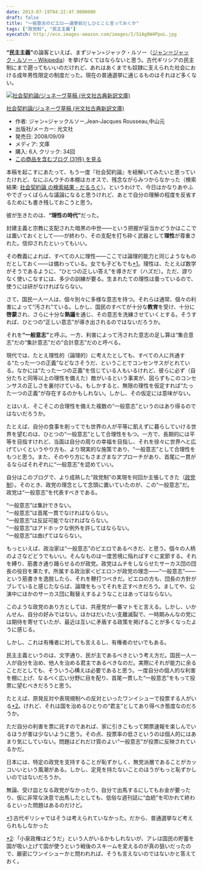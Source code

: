 ```yaml
---
date: 2013-07-19T04:22:47.0000000
draft: false
title: "一般意志のピエロ――選挙前だしひとこと言っておくか"
tags: ["政党制", "民主主義"]
eyecatch: http://ecx.images-amazon.com/images/I/51Ag0W4PpoL.jpg
---
```

<p><b>“民主主義”</b>の論客といえば、まずジャン=ジャック・ルソー（<a href="http://ja.wikipedia.org/wiki/%E3%82%B8%E3%83%A3%E3%83%B3%EF%BC%9D%E3%82%B8%E3%83%A3%E3%83%83%E3%82%AF%E3%83%BB%E3%83%AB%E3%82%BD%E3%83%BC">&#x30B8;&#x30E3;&#x30F3;&#xFF1D;&#x30B8;&#x30E3;&#x30C3;&#x30AF;&#x30FB;&#x30EB;&#x30BD;&#x30FC; - Wikipedia</a>）を挙げなくてはならないと思う。古代ギリシアの民主制にまで遡ってもいいのだけれど、あれはあくまでも奴隷に支えられた社会における成年男性限定の制度だった。現在の普通選挙に通じるものはそれほど多くない。</p><p><div class="hatena-asin-detail"><a href="http://www.amazon.co.jp/exec/obidos/ASIN/4334751679/bestylesnet-22/"><img src="https://images-fe.ssl-images-amazon.com/images/I/51Ag0W4PpoL._SL160_.jpg" class="hatena-asin-detail-image" alt="社会契約論/ジュネーヴ草稿 (光文社古典新訳文庫)" title="社会契約論/ジュネーヴ草稿 (光文社古典新訳文庫)"></a><div class="hatena-asin-detail-info"><p class="hatena-asin-detail-title"><a href="http://www.amazon.co.jp/exec/obidos/ASIN/4334751679/bestylesnet-22/">社会契約論/ジュネーヴ草稿 (光文社古典新訳文庫)</a></p><ul><li><span class="hatena-asin-detail-label">作者:</span> ジャン=ジャックルソー,Jean‐Jacques Rousseau,中山元</li><li><span class="hatena-asin-detail-label">出版社/メーカー:</span> 光文社</li><li><span class="hatena-asin-detail-label">発売日:</span> 2008/09/09</li><li><span class="hatena-asin-detail-label">メディア:</span> 文庫</li><li><span class="hatena-asin-detail-label">購入</span>: 6人 <span class="hatena-asin-detail-label">クリック</span>: 34回</li><li><a href="http://d.hatena.ne.jp/asin/4334751679/bestylesnet-22" target="_blank">この商品を含むブログ (31件) を見る</a></li></ul></div><div class="hatena-asin-detail-foot"></div></div></p><p>本稿を起こすにあたって、もう一度『社会契約論』を紐解いてみたいと思っていたけれど、なにぶんウチの本棚はカオスで、残念ながらみつからなかった（検索結果: <a href="https://blog.daruyanagi.jp/search?q=%E7%A4%BE%E4%BC%9A%E5%A5%91%E7%B4%84%E8%AB%96">&#x793E;&#x4F1A;&#x5951;&#x7D04;&#x8AD6; &#x306E;&#x691C;&#x7D22;&#x7D50;&#x679C; - &#x3060;&#x308B;&#x308D;&#x3050;</a>）。というわけで、今日はかなりあやふやでざっくばらんな議論になると思うけれど、あとで自分の理解の程度を反省するためにも書き残しておこうと思う。</p><p>彼が生きたのは、<b>“理性の時代”</b>だった。</p><p>封建主義と宗教に支配された暗黒の中世――という把握が妥当かどうかはここでは置いておくとして――が終わり、その支配を打ち砕く武器として<b>理性</b>が尊重された。信仰されたといってもいい。</p><p>その教義によれば、すべての人に理性――ここでは論理的能力と同じようなものだとしておく――は備わっている。女でも子どもでも<a href="#f-348362c2" name="fn-348362c2" title="古代ギリシャではそうは考えられていなかった。だから、普通選挙など考えられもしなかった">*1</a>。理性は、たとえば数学がそうであるように、“ひとつの正しい答え”を導きだす（ハズだ）。ただ、謬りなく使いこなすには、多少の訓練が要る。生まれたての理性は曇っているので、使うには研がなければならない。</p><p>さて、国民一人一人は、個々別々に多様な意志を持つ。それらは通常、個々の利害によって“汚され”ている。しかし、国民のすべてが十分な<b>教育</b>を受け、十分に<b>啓蒙</b>され、さらに十分な<b>熟議</b>を通じ、その意志を洗練させていくとする。そうすれば、ひとつの“正しい意志”が導き出されるのではないだろうか。</p><p>それを<b>“一般意志”</b>と呼ぶ。一方、利害によって汚された意志の足し算は“集合意志”だの“集計意志”だの“合計意志”だのと呼べる。</p><p>現代では、たとえ理性的（論理的）に考えたとしても、すべての人に共通する“たった一つの正義”などなさそうだ、ということでコンセンサスがとれている。なかには“たった一つの正義”を信じている人もいるけれど、彼らに必ず（自分たちと同等以上の理性を備えた）敵がいるという事実が、図らずもこのコンセンサスの正しさを裏付けている。もしかすると、無限の理性を仮定すれば“たった一つの正義”が存在するのかもしれない。しかし、その仮定には意味がない。</p><p>とはいえ、そこそこの合理性を備えた複数の“一般意志”というのはあり得るのではないだろうか。</p><p>たとえば、自分の食事を削ってでも世界の人が平等に飢えずに暮らしていける世界を望むのは、ひとつの“一般意志”として合理性をもつ。一方で、長期的には平等を目指すけれど、当面は自分の周りの幸福を目指し、それを徐々に世界へと広げていくというやり方も、より現実的な施策であり、“一般意志”として合理性をもつと思う。また、そのやり方にもさまざまなアプローチがあり、首尾に一貫がるならばそれぞれに“一般意志”を認めていい。</p><p>自分はこのブログで、より成熟した“政党制”の実現を何回か主張してきた（<a href="https://blog.daruyanagi.jp/category/%E6%94%BF%E5%85%9A%E5%88%B6">&#x653F;&#x515A;&#x5236;</a>）。そのとき、政党の理念として念頭に置いていたのが、この“一般意志”だ。政党は“一般意志”を代表すべきである。</p><p>“一般意志”は集計できない。<br />
“一般意志”は首尾一貫でなければならない。<br />
“一般意志”は反証可能でなければならない。<br />
“一般意志”はアドホックな例外を許してはならない。<br />
“一般意志”は曲げてはならない。</p><p>もっといえば、政治家は“一般意志”のピエロであるべきだ、と思う。個々の人柄のよさなどどうでもいい。そんなものは一度苦境に陥ればすぐに変節する。それを縛り、筋書き通り踊らせるのが政党。政党はムチをしならせたサーカス団の団長の役目を果たす。所属する政治家＜ピエロ＞が政党の理念――“一般意志”――という筋書きを逸脱したら、それを鞭打つべきだ。ピエロの方も、団長の方針がブレていると感じたならば、論理をもってそれを正すべきだろう。ましてや、公演中にほかのサーカス団に鞍替えするようなことはあってはならない。</p><p>このような政党のあり方としては、共産党が一番マトモと言える。しかし、いかんせん、自分の好みではない。ほかはだいたい支離滅裂で、一時期みんなの党には期待を寄せていたが、最近は互いに矛盾する政策を掲げることが多くなったように感じる。</p><p>しかし、これは有権者に対しても言えるし、有権者のせいでもある。</p><p>民主主義というのは、文字通り、民が主であるべきという考え方だ。国民一人一人が自分を治め、他人を治める君主であるべきなのだ。実際にそれが能力に余ることだとしても、そういう心構えは必要であると思う。一度自分の個人的な利害を棚に上げ、なるべく広い分野に目を配り、首尾一貫した“一般意志”をもって投票に望むべきだろうと思う。</p><p>たとえば、原発反対や表現規制への反対といったワンイシューで投票する人がいる<a href="#f-0089ca8b" name="fn-0089ca8b" title="「小泉政権はどうだ」という人がいるかもしれないが、アレは国民の貯蓄を国が吸い上げて国が使うという戦後のスキームを変えるのが真の狙いだったので、厳密にワンイシューかと問われれば、そうも言えないのではないかと答えておく。">*2</a>。けれど、それは国を治めるひとりの“君主”としてあり得べき態度なのだろうか。</p><p>ただ自分の利害を票に託すのであれば、家に引きこもって開票速報を楽しんでいるほうが害は少ないように思う。その点、投票率の低さというのは個人的にはあまり気にしていない。問題はどれだけ質のよい“一般意志”が投票に反映されているかだ。</p><p>日本には、特定の政党を支持することが恥ずかしく、無党派層であることがカッコいいという風潮がある。しかし、定見を持たないことのほうがもっと恥ずかしいのではないだろうか。</p><p>無論、受け皿となる政党がなかったり、自分で出馬するにしてもお金が要ったり、仮に非常な決意で出馬したとしても、低俗な週刊誌に“血統”を叩かれて終わるといった問題はあるのだけど。</p>
<div class="footnote">
<p class="footnote"><a href="#fn-348362c2" name="f-348362c2" class="footnote-number">*1</a><span class="footnote-delimiter">:</span><span class="footnote-text">古代ギリシャではそうは考えられていなかった。だから、普通選挙など考えられもしなかった</span></p>
<p class="footnote"><a href="#fn-0089ca8b" name="f-0089ca8b" class="footnote-number">*2</a><span class="footnote-delimiter">:</span><span class="footnote-text">「小泉政権はどうだ」という人がいるかもしれないが、アレは国民の貯蓄を国が吸い上げて国が使うという戦後のスキームを変えるのが真の狙いだったので、厳密にワンイシューかと問われれば、そうも言えないのではないかと答えておく。</span></p>
</div>